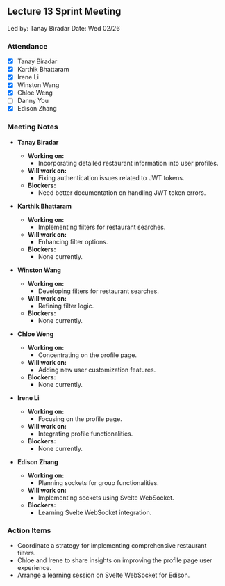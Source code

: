 ## Lecture 13 Sprint Meeting
Led by: Tanay Biradar
Date: Wed 02/26

### Attendance
- [X] Tanay Biradar
- [X] Karthik Bhattaram
- [X] Irene Li
- [X] Winston Wang
- [X] Chloe Weng
- [ ] Danny You
- [X] Edison Zhang

### Meeting Notes

- **Tanay Biradar**
  - **Working on:**
    - Incorporating detailed restaurant information into user profiles.
  - **Will work on:**
    - Fixing authentication issues related to JWT tokens.
  - **Blockers:**
    - Need better documentation on handling JWT token errors.

- **Karthik Bhattaram**
  - **Working on:**
    - Implementing filters for restaurant searches.
  - **Will work on:**
    - Enhancing filter options.
  - **Blockers:**
    - None currently.

- **Winston Wang**
  - **Working on:**
    - Developing filters for restaurant searches.
  - **Will work on:**
    - Refining filter logic.
  - **Blockers:**
    - None currently.

- **Chloe Weng**
  - **Working on:**
    - Concentrating on the profile page.
  - **Will work on:**
    - Adding new user customization features.
  - **Blockers:**
    - None currently.

- **Irene Li**
  - **Working on:**
    - Focusing on the profile page.
  - **Will work on:**
    - Integrating profile functionalities.
  - **Blockers:**
    - None currently.

- **Edison Zhang**
  - **Working on:**
    - Planning sockets for group functionalities.
  - **Will work on:**
    - Implementing sockets using Svelte WebSocket.
  - **Blockers:**
    - Learning Svelte WebSocket integration.

### Action Items
- Coordinate a strategy for implementing comprehensive restaurant filters.
- Chloe and Irene to share insights on improving the profile page user experience.
- Arrange a learning session on Svelte WebSocket for Edison.
